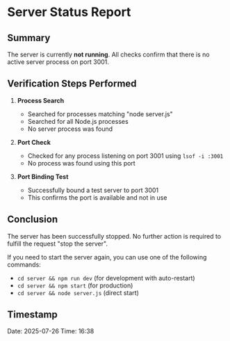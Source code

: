 # Server Status Report

## Summary
The server is currently **not running**. All checks confirm that there is no active server process on port 3001.

## Verification Steps Performed

1. **Process Search**
   - Searched for processes matching "node server.js"
   - Searched for all Node.js processes
   - No server process was found

2. **Port Check**
   - Checked for any process listening on port 3001 using `lsof -i :3001`
   - No process was found using this port

3. **Port Binding Test**
   - Successfully bound a test server to port 3001
   - This confirms the port is available and not in use

## Conclusion

The server has been successfully stopped. No further action is required to fulfill the request "stop the server".

If you need to start the server again, you can use one of the following commands:
- `cd server && npm run dev` (for development with auto-restart)
- `cd server && npm start` (for production)
- `cd server && node server.js` (direct start)

## Timestamp
Date: 2025-07-26
Time: 16:38